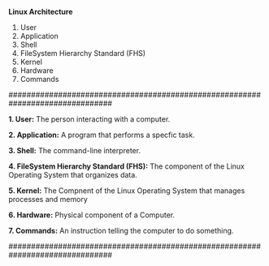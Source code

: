 **Linux Architecture**
1. User
2. Application
3. Shell
4. FileSystem Hierarchy Standard (FHS)
5. Kernel
6. Hardware
7. Commands
   
###############################################################################

**1. User:** The person interacting with a computer.

**2. Application:** A program that performs a specfic task.

**3. Shell:** The command-line interpreter.

**4. FileSystem Hierarchy Standard (FHS):** The component of the Linux Operating System that organizes data. 

**5. Kernel:** The Compnent of the Linux Operating System that manages processes and memory

**6. Hardware:** Physical component of a Computer.

**7. Commands:** An instruction telling the computer to do something.

###############################################################################




